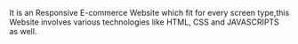It is an Responsive E-commerce Website which fit for every screen type,this Website involves various technologies like HTML, CSS and JAVASCRIPTS as well. 
